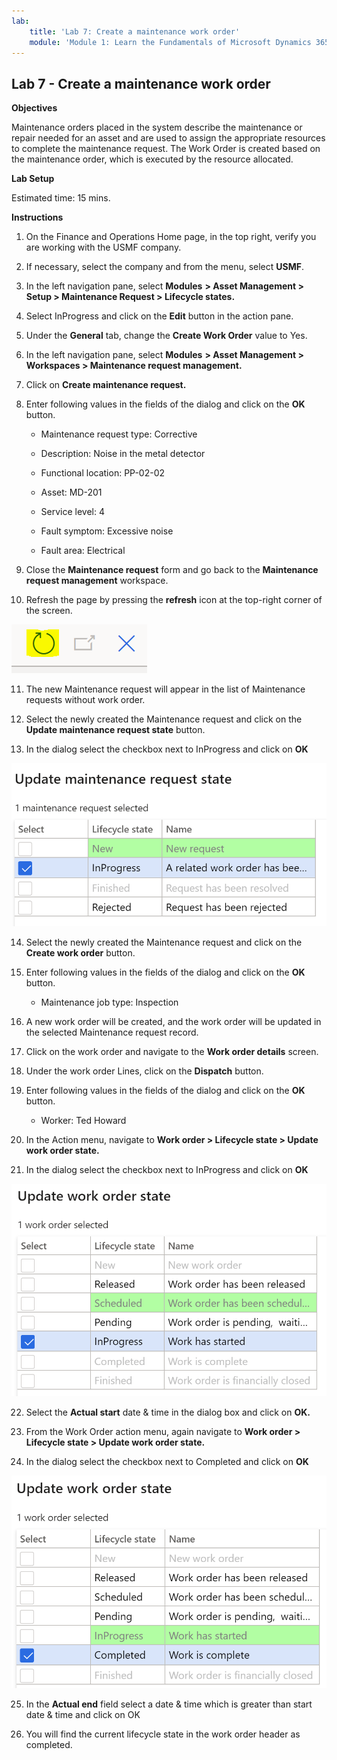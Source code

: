 ```yaml
---
lab:
    title: 'Lab 7: Create a maintenance work order'
    module: 'Module 1: Learn the Fundamentals of Microsoft Dynamics 365 Supply Chain Management'
---
```


## Lab 7 - Create a maintenance work order

**Objectives**

Maintenance orders placed in the system describe the maintenance or repair needed for an asset and are used to assign the appropriate resources to complete the maintenance request. The Work Order is created based on the maintenance order, which is executed by the resource allocated.

**Lab Setup**

Estimated time: 15 mins.

**Instructions**

1. On the Finance and Operations Home page, in the top right, verify you are working with the USMF company.

2. If necessary, select the company and from the menu, select **USMF**.

3. In the left navigation pane, select **Modules** **&gt; Asset Management &gt; Setup &gt; Maintenance Request &gt; Lifecycle states.**

4. Select InProgress and click on the **Edit** button in the action pane.

5. Under the **General** tab, change the **Create Work Order** value to Yes.

6. In the left navigation pane, select **Modules** **&gt; Asset Management &gt; Workspaces &gt; Maintenance request management.**

7. Click on **Create maintenance request.**

8. Enter following values in the fields of the dialog and click on the **OK** button.

	- Maintenance request type: Corrective

	- Description: Noise in the metal detector

	- Functional location: PP-02-02

	- Asset: MD-201

	- Service level: 4

	- Fault symptom: Excessive noise

	- Fault area: Electrical 

9. Close the **Maintenance request** form and go back to the **Maintenance request management** workspace.

10. Refresh the page by pressing the **refresh** icon at the top-right corner of the screen.

![Screenshot of refresh icon](./media/lab-create-a-maintenance-request-01.png)

11. The new Maintenance request will appear in the list of Maintenance requests without work order.

12. Select the newly created the Maintenance request and click on the **Update maintenance request state** button. 

13. In the dialog select the checkbox next to InProgress and click on **OK**

![Screenshot of line item to be selected](./media/lab-create-a-maintenance-request-02.png) 


14. Select the newly created the Maintenance request and click on the **Create work order** button. 

15. Enter following values in the fields of the dialog and click on the **OK** button.

	- Maintenance job type: Inspection

16. A new work order will be created, and the work order will be updated in the selected Maintenance request record.

17. Click on the work order and navigate to the **Work order details** screen.

18. Under the work order Lines, click on the **Dispatch** button.

19. Enter following values in the fields of the dialog and click on the **OK** button.

	- Worker: Ted Howard

20. In the Action menu, navigate to **Work order &gt; Lifecycle state &gt; Update work order state.**

21. In the dialog select the checkbox next to InProgress and click on **OK**

![Screenshot of line item to be selected](./media/lab-create-a-maintenance-request-03.png)

22. Select the **Actual start** date & time in the dialog box and click on **OK.**

23. From the Work Order action menu, again navigate to **Work order &gt; Lifecycle state &gt; Update work order state.**

24. In the dialog select the checkbox next to Completed and click on **OK**

![Screenshot of line item to be selected](./media/lab-create-a-maintenance-request-04.png)

25. In the **Actual end** field select a date & time which is greater than start date & time and click on OK

26. You will find the current lifecycle state in the work order header as completed.
